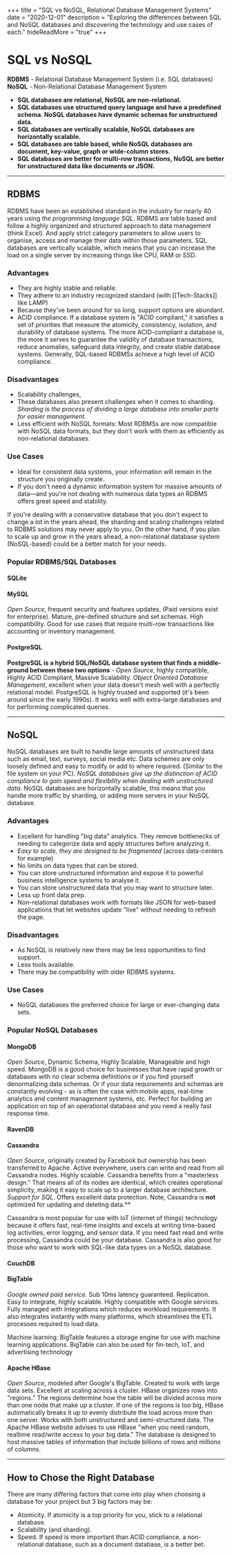 +++
title = "SQL vs NoSQL, Relational Database Management Systems"
date = "2020-12-01"
description = "Exploring the differences between SQL and NoSQL databases and discovering the technology and use cases of each."
hideReadMore = "true"
+++

# SQL vs NoSQL

**RDBMS** - Relational Database Management System (i.e. SQL databases) \
**NoSQL** - Non-Relational Database Management System

- **SQL databases are relational, NoSQL are non-relational.**
- **SQL databases use structured query language and have a predefined schema. NoSQL databases have dynamic schemas for unstructured data.**
- **SQL databases are vertically scalable, NoSQL databases are horizontally scalable.**
- **SQL databases are table based, while NoSQL databases are document, key-value, graph or wide-column stores.**
- **SQL databases are better for multi-row transactions, NoSQL are better for unstructured data like documents or JSON.**

---

## RDBMS

RDBMS have been an established standard in the industry for nearly 40 years using _the programming language SQL_. RDBMS are table based and follow a highly organized and structured approach to data management (think Excel). And apply strict category parameters to allow users to organise, access and manage their data within those parameters. SQL databases are vertically scalable, which means that you can increase the load on a single server by increasing things like CPU, RAM or SSD.

### Advantages

- They are highly stable and reliable.
- They adhere to an industry recognized standard (with [[Tech-Stacks]] like LAMP)
- Because they've been around for so long, support options are abundant.
- ACID compliance. If a database system is "ACID compliant," it satisfies a set of priorities that measure the atomicity, consistency, isolation, and durability of database systems. The more ACID-compliant a database is, the more it serves to guarantee the validity of database transactions, reduce anomalies, safeguard data integrity, and create stable database systems. Generally, SQL-based RDBMSs achieve a high level of ACID compliance.

### Disadvantages

- Scalability challenges,
- These databases also present challenges when it comes to sharding. _Sharding is the process of dividing a large database into smaller parts for easier management._
- Less efficient with NoSQL formats: Most RDBMSs are now compatible with NoSQL data formats, but they don't work with them as efficiently as non-relational databases.

### Use Cases

- Ideal for consistent data systems, your information will remain in the structure you originally create.
- If you don't need a dynamic information system for massive amounts of data—and you're not dealing with numerous data types an RDBMS offers great speed and stability.

If you're dealing with a conservative database that you don't expect to change a lot in the years ahead, the sharding and scaling challenges related to RDBMS solutions may never apply to you. On the other hand, if you plan to scale up and grow in the years ahead, a non-relational database system (NoSQL-based) could be a better match for your needs.

### Popular RDBMS/SQL Databases

#### SQLite

#### MySQL

_Open Source_, frequent security and features updates. (Paid versions exist for enterprise). Mature, pre-defined structure and set schemas. High compatibility. Good for use cases that require multi-row transactions like accounting or inventory management.

#### PostgreSQL

**PostgreSQL is a hybrid SQL/NoSQL database system that finds a middle-ground between these two options** - _Open Source_, highly compatible, Highly ACID Compliant, Massive Scalability. _Object Oriented Database Management_, excellent when your data doesn't mesh well with a perfectly relational model. PostgreSQL is highly trusted and supported (it's been around since the early 1990s). It works well with extra-large databases and for performing complicated queries.

---

## NoSQL

NoSQL databases are built to handle large amounts of unstructured data such as email, text, surveys, social media etc. Data schemes are only loosely defined and easy to modify or add to where required. (Similar to the file system on your PC). _NoSQL databases give up the distinction of ACID compliance to gain speed and flexibility when dealing with unstructured data._ NoSQL databases are horizontally scalable, this means that you handle more traffic by sharding, or adding more servers in your NoSQL database.

### Advantages

- Excellent for handling "big data" analytics. They remove bottlenecks of needing to categorize data and apply structures before analyzing it.
- _Easy to scale, they are designed to be fragmented_ (across data-centers for example)
- No limits on data types that can be stored.
- You can store unstructured information and expose it to powerful business intelligence systems to analyse it.
- You can store unstructured data that you may want to structure later.
- Less up front data prep.
- Non-relational databases work with formats like JSON for web-based applications that let websites update "live" without needing to refresh the page.

### Disadvantages

- As NoSQL is relatively new there may be less opportunities to find support.
- Less tools available.
- There may be compatibility with older RDBMS systems.

### Use Cases

- NoSQL databases the preferred choice for large or ever-changing data sets.

### Popular NoSQL Databases

#### MongoDB

_Open Source_, Dynamic Schema, Highly Scalable, Manageable and high speed. MongoDB is a good choice for businesses that have rapid growth or databases with no clear schema definitions or if you find yourself denormalizing data schemas. Or if your data requirements and schemas are constantly evolving - as is often the case with mobile apps, real-time analytics and content management systems, etc. Perfect for building an application on top of an operational database and you need a really fast response time.

#### RavenDB

#### Cassandra

_Open Source_, originally created by Facebook but ownership has been transferred to Apache. Active everywhere, users can write and read from all Cassandra nodes. Highly scalable. Cassandra benefits from a "masterless design." That means all of its nodes are identical, which creates operational simplicity, making it easy to scale up to a larger database architecture. _Support for SQL_. Offers excellent data protection. Note, Cassandra is **not** optimized for updating and deleting data.\*\*

Cassandra is most popular for use with IoT (internet of things) technology because it offers fast, real-time insights and excels at writing time-based log activities, error logging, and sensor data. If you need fast read and write processing, Cassandra could be your database. Cassandra is also good for those who want to work with SQL-like data types on a NoSQL database.

#### CouchDB

#### BigTable

_Google owned paid service_. Sub 10ms latency guaranteed. Replication. Easy to integrate, highly scalable. Highly compatible with Google services. Fully managed with Integrations which reduces workload requirements. It also integrates instantly with many platforms, which streamlines the ETL processes required to load data.

Machine learning: BigTable features a storage engine for use with machine learning applications. BigTable can also be used for fin-tech, IoT, and advertising technology

#### Apache HBase

_Open Source_, modeled after Google's BigTable. Created to work with large data sets. Excellent at scaling across a cluster. HBase organizes rows into "regions." The regions determine how the table will be divided across more than one node that make up a cluster. If one of the regions is too big, HBase automatically breaks it up to evenly distribute the load across more than one server. Works with both unstructured and semi-structured data. The Apache HBase website advises to use HBase "when you need random, realtime read/write access to your big data." The database is designed to host massive tables of information that include billions of rows and millions of columns.

---

## How to Chose the Right Database

There are many differing factors that come into play when choosing a database for your project but 3 big factors may be:

- Atomicity. If atomicity is a top priority for you, stick to a relational database.
- Scalability (and sharding).
- Speed. If speed is more important than ACID compliance, a non-relational database, such as a document database, is a better bet.
